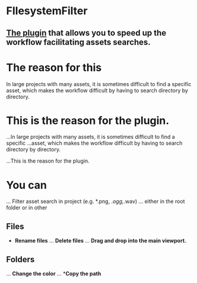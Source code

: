 # FIlesystemFilter
## [The plugin](https://github.com/JstnJrg/FIlesystemFilter/tree/main) that allows you to speed up the workflow facilitating assets searches.

# The reason for this
In large projects with many assets, it is sometimes difficult to find a specific asset, which makes the workflow difficult by having to search directory by directory.


# This is the reason for the plugin.
...In large projects with many assets, it is sometimes difficult to find a specific ...asset, which makes the workflow difficult by having to search directory by directory.

...This is the reason for the plugin.

# You can

... Filter asset search in project (e.g. *.png, *.ogg,*.wav)
... either in the root folder or in other

## Files
* **Rename files**
... **Delete files**
... **Drag and drop into the main viewport.**

## Folders
... **Change the color**
... ***Copy the path**


